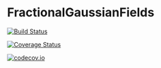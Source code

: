 # FractionalGaussianFields

[![Build Status](https://travis-ci.org/sswatson/FractionalGaussianFields.jl.svg?branch=master)](https://travis-ci.org/sswatson/FractionalGaussianFields.jl)

[![Coverage Status](https://coveralls.io/repos/sswatson/FractionalGaussianFields.jl/badge.svg?branch=master&service=github)](https://coveralls.io/github/sswatson/FractionalGaussianFields.jl?branch=master)

[![codecov.io](http://codecov.io/github/sswatson/FractionalGaussianFields.jl/coverage.svg?branch=master)](http://codecov.io/github/sswatson/FractionalGaussianFields.jl?branch=master)
